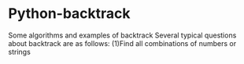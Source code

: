 # Python-backtrack
Some algorithms and examples of backtrack
Several typical questions about backtrack are as follows:
(1)Find all combinations of numbers or strings
